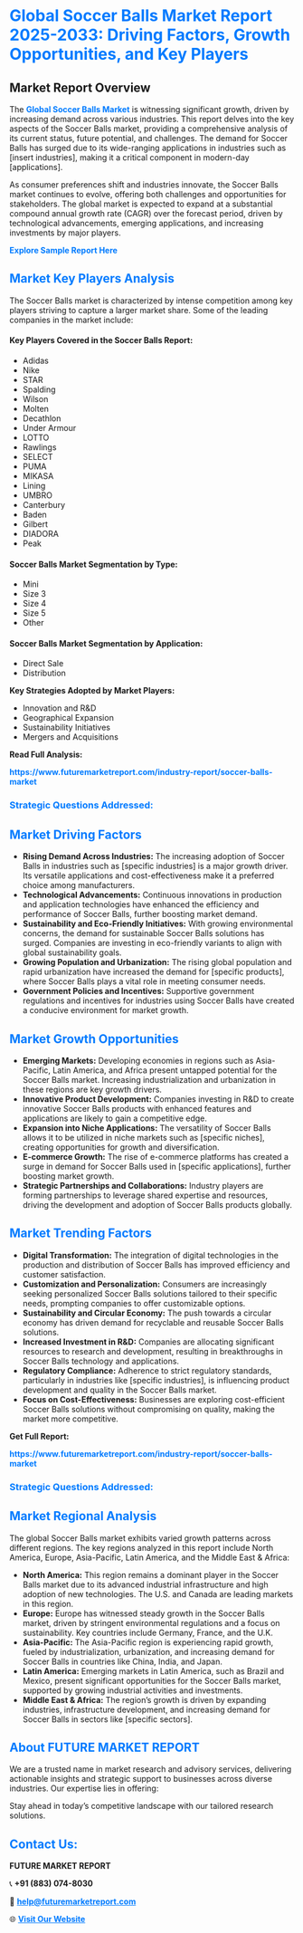<h1 style="color: #007BFF;">Global Soccer Balls Market Report 2025-2033: Driving Factors, Growth Opportunities, and Key Players</h1>

<section id="overview">
<h2>Market Report Overview</h2>
<p>The <a href="https://www.futuremarketreport.com/industry-report/soccer-balls-market" style="color: #007BFF; text-decoration: none;"><strong>Global Soccer Balls Market</strong></a> is witnessing significant growth, driven by increasing demand across various industries. This report delves into the key aspects of the Soccer Balls market, providing a comprehensive analysis of its current status, future potential, and challenges. The demand for Soccer Balls has surged due to its wide-ranging applications in industries such as [insert industries], making it a critical component in modern-day [applications].</p>
<p>As consumer preferences shift and industries innovate, the Soccer Balls market continues to evolve, offering both challenges and opportunities for stakeholders. The global market is expected to expand at a substantial compound annual growth rate (CAGR) over the forecast period, driven by technological advancements, emerging applications, and increasing investments by major players.</p>
</section>

<section id="overview">
<p><a href="https://www.futuremarketreport.com/request-sample/reportId=107573" style="color: #007BFF; text-decoration: none;"><strong>Explore Sample Report Here</strong></a></p>
</section>

<section id="key-players">
<h2 style="color: #007BFF;">Market Key Players Analysis</h2>
<p>The Soccer Balls market is characterized by intense competition among key players striving to capture a larger market share. Some of the leading companies in the market include:</p>
<h4>Key Players Covered in the Soccer Balls Report:</h4>
<ul><li>Adidas</li><li>Nike</li><li>STAR</li><li>Spalding</li><li>Wilson</li><li>Molten</li><li>Decathlon</li><li>Under Armour</li><li>LOTTO</li><li>Rawlings</li><li>SELECT</li><li>PUMA</li><li>MIKASA</li><li>Lining</li><li>UMBRO</li><li>Canterbury</li><li>Baden</li><li>Gilbert</li><li>DIADORA</li><li>Peak</li></ul>
<h4>Soccer Balls Market Segmentation by Type:</h4>
<ul><li>Mini</li><li>Size 3</li><li>Size 4</li><li>Size 5</li><li>Other</li></ul>

<h4>Soccer Balls Market Segmentation by Application:</h4>
<ul><li>Direct Sale</li><li>Distribution</li></ul>
<p><strong>Key Strategies Adopted by Market Players:</strong></p>
<ul>
<li>Innovation and R&D</li>
<li>Geographical Expansion</li>
<li>Sustainability Initiatives</li>
<li>Mergers and Acquisitions</li>
</ul>
</section>

<section>
<p><strong>Read Full Analysis: </strong></p><a href="https://www.futuremarketreport.com/industry-report/soccer-balls-market" style="color: #007BFF; text-decoration: none;"><strong>https://www.futuremarketreport.com/industry-report/soccer-balls-market</strong></a>
<h3 style="color: #007BFF;">Strategic Questions Addressed:</h3>
</section>

<section id="driving-factors">
<h2 style="color: #007BFF;">Market Driving Factors</h2>
<ul>
<li><strong>Rising Demand Across Industries:</strong> The increasing adoption of Soccer Balls in industries such as [specific industries] is a major growth driver. Its versatile applications and cost-effectiveness make it a preferred choice among manufacturers.</li>
<li><strong>Technological Advancements:</strong> Continuous innovations in production and application technologies have enhanced the efficiency and performance of Soccer Balls, further boosting market demand.</li>
<li><strong>Sustainability and Eco-Friendly Initiatives:</strong> With growing environmental concerns, the demand for sustainable Soccer Balls solutions has surged. Companies are investing in eco-friendly variants to align with global sustainability goals.</li>
<li><strong>Growing Population and Urbanization:</strong> The rising global population and rapid urbanization have increased the demand for [specific products], where Soccer Balls plays a vital role in meeting consumer needs.</li>
<li><strong>Government Policies and Incentives:</strong> Supportive government regulations and incentives for industries using Soccer Balls have created a conducive environment for market growth.</li>
</ul>
</section>

<section id="growth-opportunities">
<h2 style="color: #007BFF;">Market Growth Opportunities</h2>
<ul>
<li><strong>Emerging Markets:</strong> Developing economies in regions such as Asia-Pacific, Latin America, and Africa present untapped potential for the Soccer Balls market. Increasing industrialization and urbanization in these regions are key growth drivers.</li>
<li><strong>Innovative Product Development:</strong> Companies investing in R&D to create innovative Soccer Balls products with enhanced features and applications are likely to gain a competitive edge.</li>
<li><strong>Expansion into Niche Applications:</strong> The versatility of Soccer Balls allows it to be utilized in niche markets such as [specific niches], creating opportunities for growth and diversification.</li>
<li><strong>E-commerce Growth:</strong> The rise of e-commerce platforms has created a surge in demand for Soccer Balls used in [specific applications], further boosting market growth.</li>
<li><strong>Strategic Partnerships and Collaborations:</strong> Industry players are forming partnerships to leverage shared expertise and resources, driving the development and adoption of Soccer Balls products globally.</li>
</ul>
</section>

<section id="trending-factors">
<h2 style="color: #007BFF;">Market Trending Factors</h2>
<ul>
<li><strong>Digital Transformation:</strong> The integration of digital technologies in the production and distribution of Soccer Balls has improved efficiency and customer satisfaction.</li>
<li><strong>Customization and Personalization:</strong> Consumers are increasingly seeking personalized Soccer Balls solutions tailored to their specific needs, prompting companies to offer customizable options.</li>
<li><strong>Sustainability and Circular Economy:</strong> The push towards a circular economy has driven demand for recyclable and reusable Soccer Balls solutions.</li>
<li><strong>Increased Investment in R&D:</strong> Companies are allocating significant resources to research and development, resulting in breakthroughs in Soccer Balls technology and applications.</li>
<li><strong>Regulatory Compliance:</strong> Adherence to strict regulatory standards, particularly in industries like [specific industries], is influencing product development and quality in the Soccer Balls market.</li>
<li><strong>Focus on Cost-Effectiveness:</strong> Businesses are exploring cost-efficient Soccer Balls solutions without compromising on quality, making the market more competitive.</li>
</ul>
</section>

<section>
<p><strong>Get Full Report: </strong></p><a href="https://www.futuremarketreport.com/industry-report/soccer-balls-market" style="color: #007BFF; text-decoration: none;"><strong>https://www.futuremarketreport.com/industry-report/soccer-balls-market</strong></a>
<h3 style="color: #007BFF;">Strategic Questions Addressed:</h3>
</section>


<section id="regional-analysis">
<h2 style="color: #007BFF;">Market Regional Analysis</h2>
<p>The global Soccer Balls market exhibits varied growth patterns across different regions. The key regions analyzed in this report include North America, Europe, Asia-Pacific, Latin America, and the Middle East & Africa:</p>
<ul>
<li><strong>North America:</strong> This region remains a dominant player in the Soccer Balls market due to its advanced industrial infrastructure and high adoption of new technologies. The U.S. and Canada are leading markets in this region.</li>
<li><strong>Europe:</strong> Europe has witnessed steady growth in the Soccer Balls market, driven by stringent environmental regulations and a focus on sustainability. Key countries include Germany, France, and the U.K.</li>
<li><strong>Asia-Pacific:</strong> The Asia-Pacific region is experiencing rapid growth, fueled by industrialization, urbanization, and increasing demand for Soccer Balls in countries like China, India, and Japan.</li>
<li><strong>Latin America:</strong> Emerging markets in Latin America, such as Brazil and Mexico, present significant opportunities for the Soccer Balls market, supported by growing industrial activities and investments.</li>
<li><strong>Middle East & Africa:</strong> The region’s growth is driven by expanding industries, infrastructure development, and increasing demand for Soccer Balls in sectors like [specific sectors].</li>
</ul>
</section>

<footer>
<h2 style="color: #007BFF;">About FUTURE MARKET REPORT</h2>
<p>We are a trusted name in market research and advisory services, delivering actionable insights and strategic support to businesses across diverse industries. Our expertise lies in offering:</p>

<p>Stay ahead in today’s competitive landscape with our tailored research solutions.</p>

<h2 style="color: #007BFF;">Contact Us:</h2>
<p><strong>FUTURE MARKET REPORT</strong></p>
<p>📞 <strong>+91 (883) 074-8030</strong></p>
<p>📧 <strong><a href="mailto:help@futuremarketreport.com" style="color: #007BFF;">help@futuremarketreport.com</a></strong></p>
<p>🌐 <strong><a href="https://www.futuremarketreport.com/" style="color: #007BFF;">Visit Our Website</a></strong></p>
</footer>